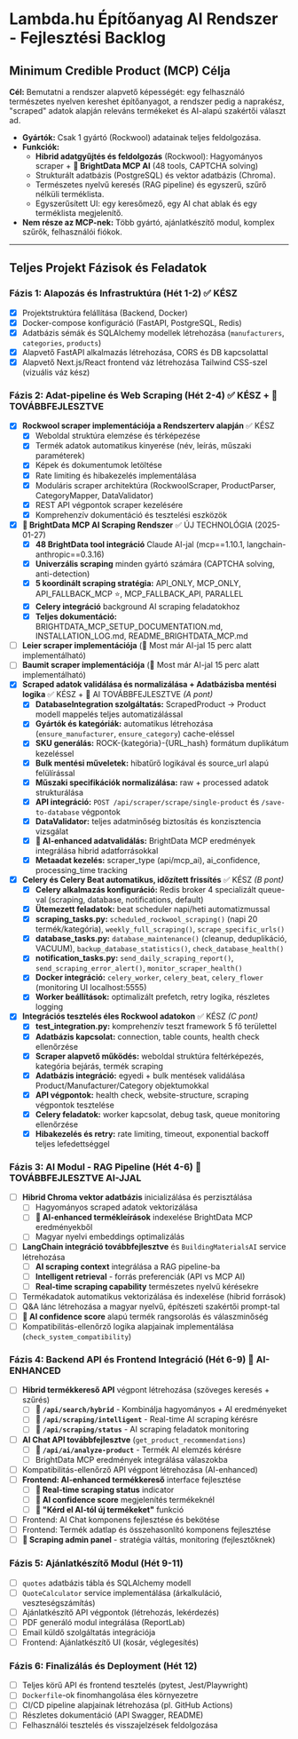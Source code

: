 # Lambda.hu Építőanyag AI Rendszer - Fejlesztési Backlog

## Minimum Credible Product (MCP) Célja
**Cél:** Bemutatni a rendszer alapvető képességét: egy felhasználó természetes nyelven kereshet építőanyagot, a rendszer pedig a naprakész, "scraped" adatok alapján releváns termékeket és AI-alapú szakértői választ ad.
- **Gyártók:** Csak 1 gyártó (Rockwool) adatainak teljes feldolgozása.
- **Funkciók:**
    - **Hibrid adatgyűjtés és feldolgozás** (Rockwool): Hagyományos scraper + **🚀 BrightData MCP AI** (48 tools, CAPTCHA solving)
    - Strukturált adatbázis (PostgreSQL) és vektor adatbázis (Chroma).
    - Természetes nyelvű keresés (RAG pipeline) és egyszerű, szűrő nélküli terméklista.
    - Egyszerűsített UI: egy keresőmező, egy AI chat ablak és egy terméklista megjelenítő.
- **Nem része az MCP-nek:** Több gyártó, ajánlatkészítő modul, komplex szűrők, felhasználói fiókok.

---

## Teljes Projekt Fázisok és Feladatok

### Fázis 1: Alapozás és Infrastruktúra (Hét 1-2) ✅ KÉSZ
- [x] Projektstruktúra felállítása (Backend, Docker)
- [x] Docker-compose konfiguráció (FastAPI, PostgreSQL, Redis)
- [x] Adatbázis sémák és SQLAlchemy modellek létrehozása (`manufacturers`, `categories`, `products`)
- [x] Alapvető FastAPI alkalmazás létrehozása, CORS és DB kapcsolattal
- [x] Alapvető Next.js/React frontend váz létrehozása Tailwind CSS-szel (vizuális váz kész)

### Fázis 2: Adat-pipeline és Web Scraping (Hét 2-4) ✅ KÉSZ + 🚀 TOVÁBBFEJLESZTVE
- [x] **Rockwool scraper implementációja a Rendszerterv alapján** ✅ KÉSZ
  - [x] Weboldal struktúra elemzése és térképezése
  - [x] Termék adatok automatikus kinyerése (név, leírás, műszaki paraméterek)
  - [x] Képek és dokumentumok letöltése
  - [x] Rate limiting és hibakezelés implementálása
  - [x] Moduláris scraper architektúra (RockwoolScraper, ProductParser, CategoryMapper, DataValidator)
  - [x] REST API végpontok scraper kezelésére
  - [x] Komprehenzív dokumentáció és tesztelési eszközök
- [x] **🚀 BrightData MCP AI Scraping Rendszer** ✅ ÚJ TECHNOLÓGIA (2025-01-27)
  - [x] **48 BrightData tool integráció** Claude AI-jal (mcp==1.10.1, langchain-anthropic==0.3.16)
  - [x] **Univerzális scraping** minden gyártó számára (CAPTCHA solving, anti-detection)
  - [x] **5 koordinált scraping stratégia:** API_ONLY, MCP_ONLY, API_FALLBACK_MCP ⭐, MCP_FALLBACK_API, PARALLEL
  - [x] **Celery integráció** background AI scraping feladatokhoz
  - [x] **Teljes dokumentáció:** BRIGHTDATA_MCP_SETUP_DOCUMENTATION.md, INSTALLATION_LOG.md, README_BRIGHTDATA_MCP.md
- [ ] **Leier scraper implementációja** (🔄 Most már AI-jal 15 perc alatt implementálható)
- [ ] **Baumit scraper implementációja** (🔄 Most már AI-jal 15 perc alatt implementálható)
- [x] **Scraped adatok validálása és normalizálása + Adatbázisba mentési logika** ✅ KÉSZ + 🚀 AI TOVÁBBFEJLESZTVE *(A pont)*
  - [x] **DatabaseIntegration szolgáltatás:** ScrapedProduct → Product modell mappelés teljes automatizálással
  - [x] **Gyártók és kategóriák:** automatikus létrehozása (`ensure_manufacturer`, `ensure_category`) cache-eléssel
  - [x] **SKU generálás:** ROCK-{kategória}-{URL_hash} formátum duplikátum kezeléssel
  - [x] **Bulk mentési műveletek:** hibatűrő logikával és source_url alapú felülírással
  - [x] **Műszaki specifikációk normalizálása:** raw + processed adatok strukturálása
  - [x] **API integráció:** `POST /api/scraper/scrape/single-product` és `/save-to-database` végpontok
  - [x] **DataValidator:** teljes adatminőség biztosítás és konzisztencia vizsgálat
  - [x] **🚀 AI-enhanced adatvalidálás:** BrightData MCP eredmények integrálása hibrid adatforrásokkal
  - [x] **Metaadat kezelés:** scraper_type (api/mcp_ai), ai_confidence, processing_time tracking
- [x] **Celery és Celery Beat automatikus, időzített frissítés** ✅ KÉSZ *(B pont)*
  - [x] **Celery alkalmazás konfiguráció:** Redis broker 4 specializált queue-val (scraping, database, notifications, default)
  - [x] **Ütemezett feladatok:** beat scheduler napi/heti automatizmussal
  - [x] **scraping_tasks.py:** `scheduled_rockwool_scraping()` (napi 20 termék/kategória), `weekly_full_scraping()`, `scrape_specific_urls()`
  - [x] **database_tasks.py:** `database_maintenance()` (cleanup, deduplikáció, VACUUM), `backup_database_statistics()`, `check_database_health()`
  - [x] **notification_tasks.py:** `send_daily_scraping_report()`, `send_scraping_error_alert()`, `monitor_scraper_health()`
  - [x] **Docker integráció:** `celery_worker`, `celery_beat`, `celery_flower` (monitoring UI localhost:5555)
  - [x] **Worker beállítások:** optimalizált prefetch, retry logika, részletes logging
- [x] **Integrációs tesztelés éles Rockwool adatokon** ✅ KÉSZ *(C pont)*
  - [x] **test_integration.py:** komprehenzív teszt framework 5 fő területtel
  - [x] **Adatbázis kapcsolat:** connection, table counts, health check ellenőrzése
  - [x] **Scraper alapvető működés:** weboldal struktúra feltérképezés, kategória bejárás, termék scraping
  - [x] **Adatbázis integráció:** egyedi + bulk mentések validálása Product/Manufacturer/Category objektumokkal
  - [x] **API végpontok:** health check, website-structure, scraping végpontok tesztelése
  - [x] **Celery feladatok:** worker kapcsolat, debug task, queue monitoring ellenőrzése
  - [x] **Hibakezelés és retry:** rate limiting, timeout, exponential backoff teljes lefedettséggel

### Fázis 3: AI Modul - RAG Pipeline (Hét 4-6) 🔄 TOVÁBBFEJLESZTVE AI-JJAL
- [ ] **Hibrid Chroma vektor adatbázis** inicializálása és perzisztálása
  - [ ] Hagyományos scraped adatok vektorizálása
  - [ ] **🚀 AI-enhanced termékleírások** indexelése BrightData MCP eredményekből
  - [ ] Magyar nyelvi embeddings optimalizálás
- [ ] **LangChain integráció továbbfejlesztve** és `BuildingMaterialsAI` service létrehozása
  - [ ] **AI scraping context** integrálása a RAG pipeline-ba
  - [ ] **Intelligent retrieval** - forrás preferenciák (API vs MCP AI)
  - [ ] **Real-time scraping capability** természetes nyelvű kérésekre
- [ ] Termékadatok automatikus vektorizálása és indexelése (hibrid források)
- [ ] Q&A lánc létrehozása a magyar nyelvű, építészeti szakértői prompt-tal
- [ ] **🚀 AI confidence score** alapú termék rangsorolás és válaszminőség
- [ ] Kompatibilitás-ellenőrző logika alapjainak implementálása (`check_system_compatibility`)

### Fázis 4: Backend API és Frontend Integráció (Hét 6-9) 🔄 AI-ENHANCED
- [ ] **Hibrid termékkereső API** végpont létrehozása (szöveges keresés + szűrés)
  - [ ] **🚀 `/api/search/hybrid`** - Kombinálja hagyományos + AI eredményeket
  - [ ] **🚀 `/api/scraping/intelligent`** - Real-time AI scraping kérésre
  - [ ] **🚀 `/api/scraping/status`** - AI scraping feladatok monitoring
- [ ] **AI Chat API továbbfejlesztve** (`get_product_recommendations`)
  - [ ] **🚀 `/api/ai/analyze-product`** - Termék AI elemzés kérésre
  - [ ] BrightData MCP eredmények integrálása válaszokba
- [ ] Kompatibilitás-ellenőrző API végpont létrehozása (AI-enhanced)
- [ ] **Frontend: AI-enhanced termékkereső** interface fejlesztése
  - [ ] **🚀 Real-time scraping status** indicator
  - [ ] **🚀 AI confidence score** megjelenítés termékeknél
  - [ ] **🚀 "Kérd el AI-tól új termékeket"** funkció
- [ ] Frontend: AI Chat komponens fejlesztése és bekötése
- [ ] Frontend: Termék adatlap és összehasonlító komponens fejlesztése
- [ ] **🚀 Scraping admin panel** - stratégia váltás, monitoring (fejlesztőknek)

### Fázis 5: Ajánlatkészítő Modul (Hét 9-11)
- [ ] `quotes` adatbázis tábla és SQLAlchemy modell
- [ ] `QuoteCalculator` service implementálása (árkalkuláció, veszteségszámítás)
- [ ] Ajánlatkészítő API végpontok (létrehozás, lekérdezés)
- [ ] PDF generáló modul integrálása (ReportLab)
- [ ] Email küldő szolgáltatás integrációja
- [ ] Frontend: Ajánlatkészítő UI (kosár, véglegesítés)

### Fázis 6: Finalizálás és Deployment (Hét 12)
- [ ] Teljes körű API és frontend tesztelés (pytest, Jest/Playwright)
- [ ] `Dockerfile`-ok finomhangolása éles környezetre
- [ ] CI/CD pipeline alapjainak létrehozása (pl. GitHub Actions)
- [ ] Részletes dokumentáció (API Swagger, README)
- [ ] Felhasználói tesztelés és visszajelzések feldolgozása